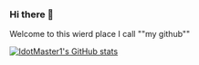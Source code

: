 ### Hi there 👋

Welcome to this wierd place I call ""my github""

[![IdotMaster1's GitHub stats](https://github-readme-stats.vercel.app/api?username=IdotMaster1&show_icons=true&theme=radical)](https://github.com/anuraghazra/github-readme-stats)

